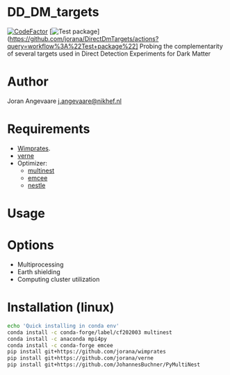 # DD_DM_targets
[![CodeFactor](https://www.codefactor.io/repository/github/jorana/directdmtargets/badge)](https://www.codefactor.io/repository/github/jorana/directdmtargets)
[![Test package](https://github.com/jorana/DirectDmTargets/workflows/Test%20package/badge.svg)](https://github.com/jorana/DirectDmTargets/actions?query=workflow%3A%22Test+package%22]
Probing the complementarity of several targets used in Direct Detection Experiments for Dark Matter
# Author
Joran Angevaare <j.angevaare@nikhef.nl>

# Requirements
 - [Wimprates](https://github.com/jorana/wimprates).
 - [verne](https://github.com/jorana/verne)
 - Optimizer:
    - [multinest](https://github.com/JohannesBuchner/PyMultiNest)
    - [emcee](https://emcee.readthedocs.io/en/stable/)
    - [nestle](http://kylebarbary.com/nestle/)

# Usage

# Options
 - Multiprocessing
 - Earth shielding
 - Computing cluster utilization

# Installation (linux)
```bash
echo 'Quick installing in conda env'
conda install -c conda-forge/label/cf202003 multinest
conda install -c anaconda mpi4py
conda install -c conda-forge emcee
pip install git+https://github.com/jorana/wimprates
pip install git+https://github.com/jorana/verne
pip install git+https://github.com/JohannesBuchner/PyMultiNest
```

